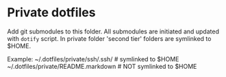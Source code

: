 # Private dotfiles

Add git submodules to this folder. All submodules are initiated and updated with `dotify` script.
In private folder 'second tier' folders are symlinked to $HOME.

Example:
~/.dotfiles/private/ssh/.ssh/           # symlinked to $HOME
~/.dotfiles/private/README.markdown     # NOT symlinked to $HOME
